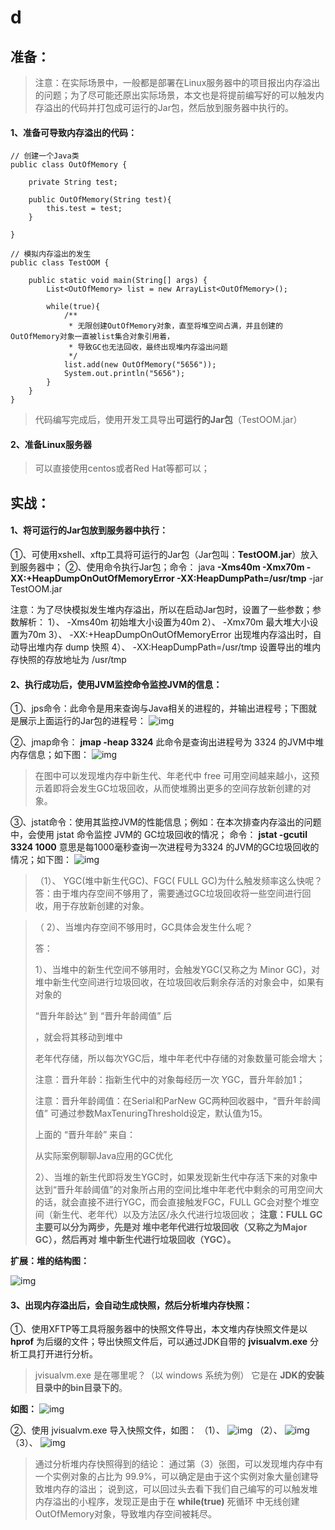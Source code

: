 # d

## 准备：

> 注意：在实际场景中，一般都是部署在Linux服务器中的项目报出内存溢出的问题；为了尽可能还原出实际场景，本文也是将提前编写好的可以触发内存溢出的代码并打包成可运行的Jar包，然后放到服务器中执行的。

#### 1、准备可导致内存溢出的代码：

```
// 创建一个Java类
public class OutOfMemory {
    
    private String test;
    
    public OutOfMemory(String test){
        this.test = test;
    }
    
}

// 模拟内存溢出的发生
public class TestOOM {
    
    public static void main(String[] args) {
        List<OutOfMemory> list = new ArrayList<OutOfMemory>();
        
        while(true){
            /**
             * 无限创建OutOfMemory对象，直至将堆空间占满，并且创建的OutOfMemory对象一直被list集合对象引用着，
             * 导致GC也无法回收，最终出现堆内存溢出问题
             */
            list.add(new OutOfMemory("5656"));
            System.out.println("5656");
        }
    }
}
```

> 代码编写完成后，使用开发工具导出**可运行的Jar包**（TestOOM.jar）

#### 2、准备Linux服务器

> 可以直接使用centos或者Red Hat等都可以；

## 实战：

#### 1、将可运行的Jar包放到服务器中执行：

①、可使用xshell、xftp工具将可运行的Jar包（Jar包叫：**TestOOM.jar**）放入到服务器中；
②、使用命令执行Jar包；命令：
   java **-Xms40m -Xmx70m -XX:+HeapDumpOnOutOfMemoryError -XX:HeapDumpPath=/usr/tmp**  -jar TestOOM.jar

注意：为了尽快模拟发生堆内存溢出，所以在启动Jar包时，设置了一些参数；参数解析：
   1）、 -Xms40m 初始堆大小设置为40m
   2）、 -Xmx70m 最大堆大小设置为70m
   3）、 -XX:+HeapDumpOnOutOfMemoryError 出现堆内存溢出时，自动导出堆内存 dump 快照
   4）、 -XX:HeapDumpPath=/usr/tmp 设置导出的堆内存快照的存放地址为 /usr/tmp

#### 2、执行成功后，使用JVM监控命令监控JVM的信息：

①、jps命令：此命令是用来查询与Java相关的进程的，并输出进程号；下图就是展示上面运行的Jar包的进程号：
![img](https://imgconvert.csdnimg.cn/aHR0cHM6Ly9jZG4uanNkZWxpdnIubmV0L2doL2xlaXNoZW42L0ltZ0hvc3RpbmcvTXVaaUxlaV9ibG9nX2ltZy8yMDIwMDUxNTExMTMxMC5wbmc?x-oss-process=image/format,png)

②、jmap命令： **jmap -heap 3324** 此命令是查询出进程号为 3324 的JVM中堆内存信息；如下图：
![img](https://imgconvert.csdnimg.cn/aHR0cHM6Ly9jZG4uanNkZWxpdnIubmV0L2doL2xlaXNoZW42L0ltZ0hvc3RpbmcvTXVaaUxlaV9ibG9nX2ltZy8yMDIwMDUxNTExMTMyMy5wbmc?x-oss-process=image/format,png)

> 在图中可以发现堆内存中新生代、年老代中 free 可用空间越来越小，这预示着即将会发生GC垃圾回收，从而使堆腾出更多的空间存放新创建的对象。

③、jstat命令：使用其监控JVM的性能信息；例如：在本次排查内存溢出的问题中，会使用 jstat 命令监控 JVM的 GC垃圾回收的情况；
 命令： **jstat -gcutil 3324 1000**  意思是每1000毫秒查询一次进程号为3324 的JVM的GC垃圾回收的情况；如下图：
![img](https://imgconvert.csdnimg.cn/aHR0cHM6Ly9jZG4uanNkZWxpdnIubmV0L2doL2xlaXNoZW42L0ltZ0hvc3RpbmcvTXVaaUxlaV9ibG9nX2ltZy8yMDIwMDUxNTExMTMxOC5wbmc?x-oss-process=image/format,png)

> （1）、 YGC(堆中新生代GC)、FGC( FULL GC)为什么触发频率这么快呢？
> 答：由于堆内存空间不够用了，需要通过GC垃圾回收将一些空间进行回收，用于存放新创建的对象。

> （ 2）、当堆内存空间不够用时，GC具体会发生什么呢？
>
> 答：
>
> 1）、当堆中的新生代空间不够用时，会触发YGC(又称之为 Minor GC)，对堆中新生代空间进行垃圾回收，在垃圾回收后剩余存活的对象会中，如果有对象的
>
>  
>
> “晋升年龄达“ 到 “晋升年龄阈值” 后
>
>  
>
> ，就会将其移动到堆中
>
> 老年代存储，所以每次YGC后，堆中年老代中存储的对象数量可能会增大；
>
> 注意：晋升年龄：指新生代中的对象每经历一次 YGC，晋升年龄加1；
>
> 注意：晋升年龄阈值：在Serial和ParNew GC两种回收器中，“晋升年龄阈值” 可通过参数MaxTenuringThreshold设定，默认值为15。
>
> 上面的 “晋升年龄” 来自：
>
>  
>
> 从实际案例聊聊Java应用的GC优化
>
> 2）、当堆的新生代即将发生YGC时，如果发现新生代中存活下来的对象中达到“晋升年龄阈值”的对象所占用的空间比堆中年老代中剩余的可用空间大的话，就会直接不进行YGC，而会直接触发FGC，FULL GC会对整个堆空间（新生代、老年代）以及方法区/永久代进行垃圾回收；
> **注意：FULL GC 主要可以分为两步，先是对 堆中老年代进行垃圾回收（又称之为Major GC），然后再对 堆中新生代进行垃圾回收（YGC）。**

**扩展：堆的结构图：**

![img](https://imgconvert.csdnimg.cn/aHR0cHM6Ly9jZG4uanNkZWxpdnIubmV0L2doL2xlaXNoZW42L0ltZ0hvc3RpbmcvTXVaaUxlaV9ibG9nX2ltZy8yMDIwMDUxNTExMTQwNS5wbmc?x-oss-process=image/format,png)

#### **3、出现内存溢出后，会自动生成快照，然后分析堆内存快照：**

①、使用XFTP等工具将服务器中的快照文件导出，本文堆内存快照文件是以 **hprof** 为后缀的文件；导出快照文件后，可以通过JDK自带的 **jvisualvm.exe** 分析工具打开进行分析。

> jvisualvm.exe 是在哪里呢？（以 windows 系统为例）
> 它是在 **JDK的安装目录中的bin目录下的**。

**如图：**
![img](https://imgconvert.csdnimg.cn/aHR0cHM6Ly9jZG4uanNkZWxpdnIubmV0L2doL2xlaXNoZW42L0ltZ0hvc3RpbmcvTXVaaUxlaV9ibG9nX2ltZy8yMDIwMDUxNTExMTM1NC5wbmc?x-oss-process=image/format,png)

②、使用 jvisualvm.exe 导入快照文件，如图：
（1）、
![img](https://imgconvert.csdnimg.cn/aHR0cHM6Ly9jZG4uanNkZWxpdnIubmV0L2doL2xlaXNoZW42L0ltZ0hvc3RpbmcvTXVaaUxlaV9ibG9nX2ltZy8yMDIwMDUxNTE0NDMwMi5wbmc?x-oss-process=image/format,png)
（2）、
![img](https://imgconvert.csdnimg.cn/aHR0cHM6Ly9jZG4uanNkZWxpdnIubmV0L2doL2xlaXNoZW42L0ltZ0hvc3RpbmcvTXVaaUxlaV9ibG9nX2ltZy8yMDIwMDUxNTE0NDMxNi5wbmc?x-oss-process=image/format,png)
（3）、
![img](https://imgconvert.csdnimg.cn/aHR0cHM6Ly9jZG4uanNkZWxpdnIubmV0L2doL2xlaXNoZW42L0ltZ0hvc3RpbmcvTXVaaUxlaV9ibG9nX2ltZy8yMDIwMDUxNTE0NDMzNS5wbmc?x-oss-process=image/format,png)

> 通过分析堆内存快照得到的结论：
> 通过第（3）张图，可以发现堆内存中有一个实例对象的占比为 99.9%，可以确定是由于这个实例对象大量创建导致堆内存的溢出；
> 说到这，可以回过头去看下我们自己编写的可以触发堆内存溢出的小程序，发现正是由于在 **while(true)** 死循环 中无线创建 OutOfMemory对象，导致堆内存空间被耗尽。